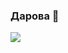 ### Дарова 👋
![](https://encrypted-tbn0.gstatic.com/images?q=tbn:ANd9GcSTcdVdXWS28dNPDqargdeE_EyBc02DQPKUGg&usqp=CAU)

<!--
**Legich13/Legich13** is a ✨ _special_ ✨ repository because its `README.md` (this file) appears on your GitHub profile.

Here are some ideas to get you started:

- 🔭 I’m currently working on ...
- 🌱 I’m currently learning ...
- 👯 I’m looking to collaborate on ...
- 🤔 I’m looking for help with ...
- 💬 Ask me about ...
- 📫 How to reach me: ...
- 😄 Pronouns: ...
- ⚡ Fun fact: ...
-->
